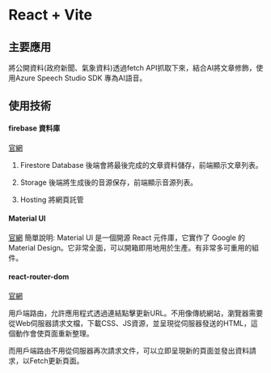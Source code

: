 # React + Vite

## 主要應用

將公開資料(政府新聞、氣象資料)透過fetch API抓取下來，結合AI將文章修飾，使用Azure Speech Studio SDK 專為AI語音。

## 使用技術

#### firebase 資料庫

[官網](https://firebase.google.com/?gad_source=1&gclid=Cj0KCQjwz7C2BhDkARIsAA_SZKYsGh-3yHqU1eUMDddOuvxtUFmq9lV_b6yFiTR71zp82Hlw0PFIJuAaAgNfEALw_wcB&gclsrc=aw.ds)

1. Firestore Database
後端會將最後完成的文章資料儲存，前端顯示文章列表。

2. Storage
後端將生成後的音源保存，前端顯示音源列表。

3. Hosting
將網頁託管

#### Material UI

[官網](https://mui.com/material-ui/)
簡單說明: Material UI 是一個開源 React 元件庫，它實作了 Google 的 Material Design。它非常全面，可以開箱即用地用於生產。有非常多可重用的組件。

#### react-router-dom

[官網](https://reactrouter.com/en/main)

用戶端路由，允許應用程式透過連結點擊更新URL。不用像傳統網站，瀏覽器需要從Web伺服器請求文檔，下載CSS、JS資源，並呈現從伺服器發送的HTML，這個動作會使頁面重新整理。

而用戶端路由不用從伺服器再次請求文件，可以立即呈現新的頁面並發出資料請求，以Fetch更新頁面。
